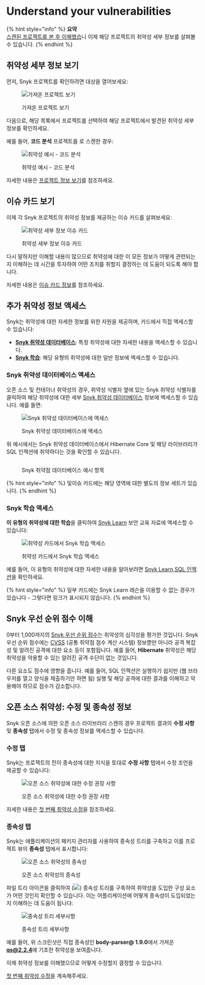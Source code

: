 # Understand your vulnerabilities

{% hint style="info" %}
**요약**\
[스캔된 프로젝트를 본 후 이해했습](view-your-first-snyk-projects.md)니 이제 해당 프로젝트의 취약성 세부 정보를 살펴볼 수 있습니다.
{% endhint %}

## **취약성 세부 정보 보기**

먼저, Snyk 프로젝트를 확인하려면 대상을 열어보세요:

<figure><img src="../../.gitbook/assets/image (354).png" alt="가져온 프로젝트 보기"><figcaption><p>가져온 프로젝트 보기</p></figcaption></figure>

다음으로, 해당 목록에서 프로젝트를 선택하여 해당 프로젝트에서 발견된 취약성 세부 정보를 확인하세요.

예를 들어, **코드 분석** 프로젝트를 로 스캔한 경우:

<figure><img src="../../.gitbook/assets/image (149) (1) (1) (2).png" alt="취약성 예시 - 코드 분석"><figcaption><p>취약성 예시 - 코드 분석</p></figcaption></figure>

자세한 내용은 [프로젝트 정보 보기](../../snyk-admin/snyk-projects/project-information.md)를 참조하세요.

## 이슈 카드 보기

이제 각 Snyk 프로젝트의 취약성 정보를 제공하는 이슈 카드를 살펴보세요:

<figure><img src="../../.gitbook/assets/image (101) (2).png" alt="취약성 세부 정보 이슈 카드"><figcaption><p>취약성 세부 정보 이슈 카드</p></figcaption></figure>

다시 말하지만 이해할 내용이 많으므로 취약성에 대한 이 모든 정보가 어떻게 관련되는지 이해하는 데 시간을 투자하여 어떤 조치를 취할지 결정하는 데 도움이 되도록 해야 합니다.

자세한 내용은 [이슈 카드 정보](../../snyk-admin/snyk-projects/issue-card-information.md)를 참조하세요.

## 추가 취약성 정보 액세스

Snyk는 취약성에 대한 자세한 정보를 위한 자원을 제공하며, 카드에서 직접 액세스할 수 있습니다:

* [**Snyk 취약성 데이터베이스**](../../scan-with-snyk/snyk-open-source/manage-vulnerabilities/snyk-vulnerability-database.md): 특정 취약성에 대한 자세한 내용을 액세스할 수 있습니다.
* [**Snyk 학습**](../../getting-started/snyk-learn/): 해당 유형의 취약성에 대한 일반 정보에 액세스할 수 있습니다.

### Snyk 취약성 데이터베이스 액세스

오픈 소스 및 컨테이너 취약성의 경우, 취약성 식별자 옆에 있는 Snyk 취약성 식별자를 클릭하여 해당 취약성에 대한 세부 [Snyk 취약성 데이터베이스](../../scan-with-snyk/snyk-open-source/manage-vulnerabilities/snyk-vulnerability-database.md) 정보에 액세스할 수 있습니다. 예를 들면:

<figure><img src="https://docs.snyk.io/~gitbook/image?url=https%3A%2F%2F2533899886-files.gitbook.io%2F%7E%2Ffiles%2Fv0%2Fb%2Fgitbook-x-prod.appspot.com%2Fo%2Fspaces%252F-MdwVZ6HOZriajCf5nXH%252Fuploads%252FAqaPY3eauZpcQ02Rcye7%252Fimage.png%3Falt%3Dmedia%26token%3D79355b4a-e8d8-4bff-b629-58d23c906952&#x26;width=768&#x26;dpr=1&#x26;quality=100&#x26;sign=b5a32e9d&#x26;sv=2" alt="Snyk 취약성 데이터베이스에 액세스"><figcaption><p>Snyk 취약성 데이터베이스에 액세스</p></figcaption></figure>

위 예시에서는 Snyk 취약성 데이터베이스에서 Hibernate Core 및 해당 라이브러리가 SQL 인젝션에 취약하다는 것을 확인할 수 있습니다.

<figure><img src="https://docs.snyk.io/~gitbook/image?url=https%3A%2F%2F2533899886-files.gitbook.io%2F%7E%2Ffiles%2Fv0%2Fb%2Fgitbook-x-prod.appspot.com%2Fo%2Fspaces%252F-MdwVZ6HOZriajCf5nXH%252Fuploads%252Fgit-blob-b4bd2161ca3811f4d9a0d5d02e0b3bf4197f8b8b%252Fimage%2520%28149%29%2520%281%29%2520%281%29%2520%281%29%2520%281%29%2520%281%29%2520%281%29%2520%281%29%2520%281%29%2520%281%29%2520%282%29.png%3Falt%3Dmedia&#x26;width=768&#x26;dpr=1&#x26;quality=100&#x26;sign=10a3cdec&#x26;sv=2" alt=""><figcaption><p>Snyk 취약점 데이터베이스 예시 항목</p></figcaption></figure>

{% hint style="info" %}
및이슈 카드에는 해당 영역에 대한 별도의 정보 세트가 있습니다.
{% endhint %}

### Snyk 학습 액세스

**이 유형의 취약성에 대한 학습**을 클릭하여 [Snyk Learn](https://learn.snyk.io/) 보안 교육 자료에 액세스할 수 있습니다:

<figure><img src="../../.gitbook/assets/image (119) (1).png" alt="취약성 카드에서 Snyk 학습 액세스"><figcaption><p>취약성 카드에서 Snyk 학습 액세스</p></figcaption></figure>

예를 들어, 이 유형의 취약성에 대한 자세한 내용을 알아보려면 [Snyk Learn SQL 인젝션](https://learn.snyk.io/lessons/sql-injection/javascript/)을 확인하세요.

{% hint style="info" %}
일부 카드에는 Snyk Learn 레슨을 이용할 수 없는 경우가 있습니다 - 그렇다면 링크가 표시되지 않습니다.
{% endhint %}

## Snyk 우선 순위 점수 이해

0부터 1,000까지의 [Snyk 우선 순위 점수](../../manage-risk/prioritize-issues-for-fixing/priority-score.md)는 취약성의 심각성을 평가한 것입니다. Snyk 우선 순위 점수에는 [CVSS](https://www.first.org/cvss/calculator/3.1) (공통 취약점 점수 계산 시스템) 정보뿐만 아니라 공격 복잡성 및 알려진 공격에 대한 요소 등이 포함됩니다. 예를 들어, **Hibernate** 취약성은 해당 취약성을 악용할 수 있는 알려진 공격 수단이 없는 것입니다.

다른 요소도 점수에 영향을 줍니다. 예를 들어, SQL 인젝션은 실행하기 쉽지만 (웹 브라우저를 열고 양식을 제출하기만 하면 됨) 실행 및 해당 공격에 대한 결과를 이해하고 악용해야 하므로 점수가 감소합니다.

## 오픈 소스 취약성: 수정 및 종속성 정보

Snyk 오픈 소스에 의한 오픈 소스 라이브러리 스캔의 경우 프로젝트 결과의 **수정 사항** 및 **종속성** 탭에서 수정 및 종속성 정보를 액세스할 수 있습니다.

### 수정 탭

Snyk는 프로젝트의 전이 종속성에 대한 지식을 토대로 **수정 사항** 탭에서 수정 조언을 제공할 수 있습니다:

<figure><img src="../../.gitbook/assets/Screenshot 2021-10-19 at 11.57.07.png" alt="오픈 소스 취약성에 대한 수정 권장 사항"><figcaption><p>오픈 소스 취약성에 대한 수정 권장 사항</p></figcaption></figure>

자세한 내용은 [첫 번째 취약성 수정](fix-your-first-vulnerability.md)을 참조하세요.

### 종속성 탭

Snyk는 애플리케이션의 패키지 관리자를 사용하여 종속성 트리를 구축하고 이를 프로젝트 뷰의 **종속성** 탭에서 표시합니다:

<figure><img src="../../.gitbook/assets/image (119) (1) (1).png" alt="오픈 소스 취약성의 종속성"><figcaption><p>오픈 소스 취약성의 종속성</p></figcaption></figure>

파일 트리 아이콘을 클릭하여 (![](<../../.gitbook/assets/image (201) (1) (1) (1) (1) (1) (1) (2).png>)) 종속성 트리를 구축하여 취약성을 도입한 구성 요소가 어떤 것인지 확인할 수 있습니다. 이는 어플리케이션에 어떻게 종속성이 도입되었는지 이해하는 데 도움이 됩니다:

<figure><img src="../../.gitbook/assets/image23 (1) (1).png" alt="종속성 트리 세부사항"><figcaption><p>종속성 트리 세부사항</p></figcaption></figure>

예를 들어, 위 스크린샷은 직접 종속성인 **body-parser@ 1.9.0**에서 가져온 **qs@2.2.4**에 기초한 취약성을 보여줍니다.

이제 취약성 정보를 이해했으므로 어떻게 수정할지 결정할 수 있습니다.

[첫 번째 취약성 수정](fix-your-first-vulnerability.md)을 계속해주세요.
